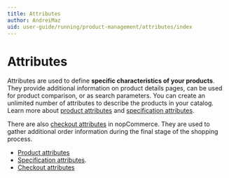 ```yaml
---
title: Attributes
author: AndreiMaz
uid: user-guide/running/product-management/attributes/index
---
```


# Attributes

Attributes are used to define **specific characteristics of your products**. They provide additional information on product details pages, can be used for product comparison, or as search parameters. You can create an unlimited number of attributes to describe the products in your catalog. Learn more about [product attributes](xref:user-guide/running/product-management/attributes/product-attributes) and [specification attributes](xref:user-guide/running/product-management/attributes/specification-attributes).

There are also [checkout attributes](xref:user-guide/running/product-management/attributes/checkout-attributes) in nopCommerce. They are used to gather additional order information during the final stage of the shopping process.

- [Product attributes](xref:user-guide/running/product-management/attributes/product-attributes)
- [Specification attributes](xref:user-guide/running/product-management/attributes/specification-attributes).
- [Checkout attributes](xref:user-guide/running/product-management/attributes/checkout-attributes)